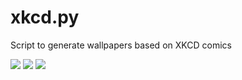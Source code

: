 # xkcd.py
Script to generate wallpapers based on XKCD comics

![](https://i.imgur.com/7TsDZcD.png)
![](https://i.imgur.com/YpFxi2V.png)
![](https://i.imgur.com/0XQVGND.png)
